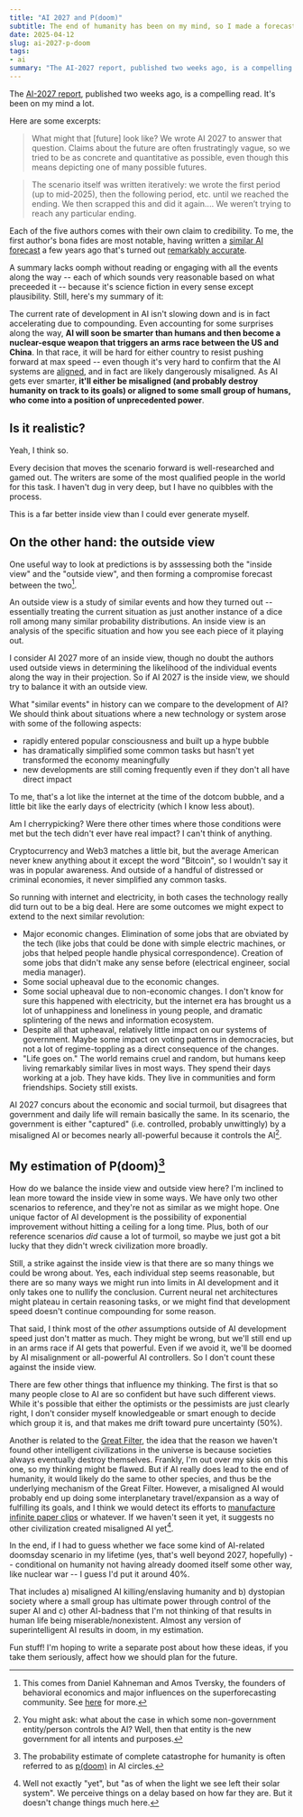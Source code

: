 ```yaml
---
title: "AI 2027 and P(doom)"
subtitle: The end of humanity has been on my mind, so I made a forecast.
date: 2025-04-12
slug: ai-2027-p-doom
tags:
- ai
summary: "The AI-2027 report, published two weeks ago, is a compelling read. It's been on my mind a lot."
---
```


The [AI-2027 report](https://ai-2027.com), published two weeks ago, is a compelling read. It's been on my mind a lot.

Here are some excerpts:

> What might that [future] look like? We wrote AI 2027 to answer that question. Claims about the future are often frustratingly vague, so we tried to be as concrete and quantitative as possible, even though this means depicting one of many possible futures.

> The scenario itself was written iteratively: we wrote the first period (up to mid-2025), then the following period, etc. until we reached the ending. We then scrapped this and did it again.... We weren’t trying to reach any particular ending.

Each of the five authors comes with their own claim to credibility.
To me, the first author's bona fides are most notable, having written a [similar AI forecast](https://www.lesswrong.com/posts/6Xgy6CAf2jqHhynHL/what-2026-looks-like) a few years ago that's turned out [remarkably accurate](https://www.lesswrong.com/posts/u9Kr97di29CkMvjaj/evaluating-what-2026-looks-like-so-far).

A summary lacks oomph without reading or engaging with all the events along the way -- each of which sounds very reasonable based on what preceeded it -- because it's science fiction in every sense except plausibility.
Still, here's my summary of it:

The current rate of development in AI isn't slowing down and is in fact accelerating due to compounding.
Even accounting for some surprises along the way, **AI will soon be smarter than humans and then become a nuclear-esque weapon that triggers an arms race between the US and China**.
In that race, it will be hard for either country to resist pushing forward at max speed -- even though it's very hard to confirm that the AI systems are [aligned](https://en.wikipedia.org/wiki/AI_alignment), and in fact are likely dangerously misaligned.
As AI gets ever smarter, **it'll either be misaligned (and probably destroy humanity on track to its goals) or aligned to some small group of humans, who come into a position of unprecedented power**.

## Is it realistic?

Yeah, I think so.

Every decision that moves the scenario forward is well-researched and gamed out.
The writers are some of the most qualified people in the world for this task.
I haven't dug in very deep, but I have no quibbles with the process.

This is a far better inside view than I could ever generate myself.

## On the other hand: the outside view

One useful way to look at predictions is by asssessing both the "inside view" and the "outside view", and then forming a compromise forecast between the two[^inside-outside-view].

An outside view is a study of similar events and how they turned out -- essentially treating the current situation as just another instance of a dice roll among many similar probability distributions. 
An inside view is an analysis of the specific situation and how you see each piece of it playing out.

I consider AI 2027 more of an inside view, though no doubt the authors used outside views in determining the likelihood of the individual events along the way in their projection.
So if AI 2027 is the inside view, we should try to balance it with an outside view.

What "similar events" in history can we compare to the development of AI?
We should think about situations where a new technology or system arose with some of the following aspects:
- rapidly entered popular consciousness and built up a hype bubble
- has dramatically simplified some common tasks but hasn't yet transformed the economy meaningfully
- new developments are still coming frequently even if they don't all have direct impact

To me, that's a lot like the internet at the time of the dotcom bubble, and a little bit like the early days of electricity (which I know less about).

Am I cherrypicking?
Were there other times where those conditions were met but the tech didn't ever have real impact?
I can't think of anything.

Cryptocurrency and Web3 matches a little bit, but the average American never knew anything about it except the word "Bitcoin", so I wouldn't say it was in popular awareness.
And outside of a handful of distressed or criminal economies, it never simplified any common tasks.

So running with internet and electricity, in both cases the technology really did turn out to be a big deal.
Here are some outcomes we might expect to extend to the next similar revolution:
- Major economic changes. Elimination of some jobs that are obviated by the tech (like jobs that could be done with simple electric machines, or jobs that helped people handle physical correspondence). Creation of some jobs that didn't make any sense before (electrical engineer, social media manager).
- Some social upheaval due to the economic changes.
- Some social upheaval due to non-economic changes. I don't know for sure this happened with electricity, but the internet era has brought us a lot of unhappiness and loneliness in young people, and dramatic splintering of the news and information ecosystem.
- Despite all that upheaval, relatively little impact on our systems of government. Maybe some impact on voting patterns in democracies, but not a lot of regime-toppling as a direct consequence of the changes.
- "Life goes on." The world remains cruel and random, but humans keep living remarkably similar lives in most ways. They spend their days working at a job. They have kids. They live in communities and form friendships. Society still exists.

AI 2027 concurs about the economic and social turmoil, but disagrees that government and daily life will remain basically the same.
In its scenario, the government is either "captured" (i.e. controlled, probably unwittingly) by a misaligned AI or becomes nearly all-powerful because it controls the AI[^govt-controls-ai].

## My estimation of P(doom)[^p-doom]

How do we balance the inside view and outside view here?
I'm inclined to lean more toward the inside view in some ways.
We have only two other scenarios to reference, and they're not as similar as we might hope.
One unique factor of AI development is the possibility of exponential improvement without hitting a ceiling for a long time.
Plus, both of our reference scenarios *did* cause a lot of turmoil, so maybe we just got a bit lucky that they didn't wreck civilization more broadly.

Still, a strike against the inside view is that there are so many things we could be wrong about.
Yes, each individual step seems reasonable, but there are so many ways we might run into limits in AI development and it only takes one to nullify the conclusion.
Current neural net architectures might plateau in certain reasoning tasks, or we might find that development speed doesn't continue compounding for some reason.

That said, I think most of the *other* assumptions outside of AI development speed just don't matter as much.
They might be wrong, but we'll still end up in an arms race if AI gets that powerful.
Even if we avoid it, we'll be doomed by AI misalignment or all-powerful AI controllers.
So I don't count these against the inside view.

There are  few other things that influence my thinking.
The first is that so many people close to AI are so confident but have such different views.
While it's possible that either the optimists or the pessimists are just clearly right, I don't consider myself knowledgeable or smart enough to decide which group it is, and that makes me drift toward pure uncertainty (50%).

Another is related to the [Great Filter](https://en.wikipedia.org/wiki/Great_Filter), the idea that the reason we haven't found other intelligent civilizations in the universe is because societies always eventually destroy themselves.
Frankly, I'm out over my skis on this one, so my thinking might be flawed.
But if AI really does lead to the end of humanity, it would likely do the same to other species, and thus be the underlying mechanism of the Great Filter.
However, a misaligned AI would probably end up doing some interplanetary travel/expansion as a way of fulfilling its goals, and I think we would detect its efforts to [manufacture infinite paper clips](https://en.wikipedia.org/wiki/Universal_Paperclips) or whatever.
If we haven't seen it yet, it suggests no other civilization created misaligned AI yet[^yet].

In the end, if I had to guess whether we face some kind of AI-related doomsday scenario in my lifetime (yes, that's well beyond 2027, hopefully) -- conditional on humanity not having already doomed itself some other way, like nuclear war -- I guess I'd put it around 40%.

That includes a) misaligned AI killing/enslaving humanity and b) dystopian society where a small group has ultimate power through control of the super AI and c) other AI-badness that I'm not thinking of that results in human life being miserable/nonexistent.
Almost any version of superintelligent AI results in doom, in my estimation.

Fun stuff!
I'm hoping to write a separate post about how these ideas, if you take them seriously, affect how we should plan for the future.


[^inside-outside-view]: This comes from Daniel Kahneman and Amos Tversky, the founders of behavioral economics and major influences on the superforecasting community. See [here](https://www.lesswrong.com/w/inside-outside-view) for more.
[^govt-controls-ai]: You might ask: what about the case in which some non-government entity/person controls the AI? Well, then that entity is the new government for all intents and purposes.
[^p-doom]: The probability estimate of complete catastrophe for humanity is often referred to as [p(doom)](https://en.wikipedia.org/wiki/P(doom)) in AI circles.
[^yet]: Well not exactly "yet", but "as of when the light we see left their solar system". We perceive things on a delay based on how far they are. But it doesn't change things much here.